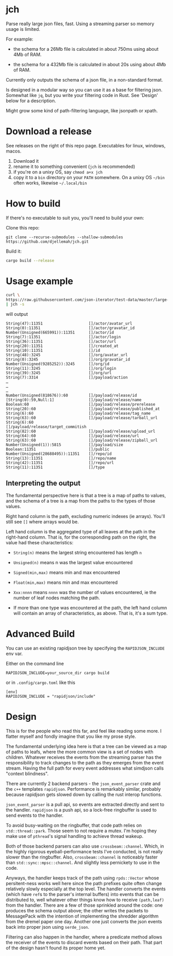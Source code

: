 # jch

Parse really large json files, fast. Using a streaming parser so memory usage is limited.

For example:

- the schema for a 26Mb file is calculated in about 750ms using about 4Mb of RAM.

- the schema for a 432Mb file is calculated in about 20s using about 4Mb of RAM.

Currently only outputs the schema of a json file, in a non-standard format.

Is designed in a modular way so you can use it as a base for filtering json. Somewhat like `jq`, but you write your filtering code in Rust. See 'Design' below for a description.

Might grow some kind of path-filtering language, like jsonpath or xpath.

# Download a release

See releases on the right of this repo page. Executables for linux, windows, macos.

1. Download it
1. rename it to something convenient (`jch` is recommended)
1. if you're on a unixy OS, say `chmod a+x jch`
1. copy it to a `bin` directory on your `PATH` somewhere. On a unixy OS `~/bin` often works, likewise `~/.local/bin`

# How to build

If there's no executable to suit you, you'll need to build your own:

Clone this repo:
```
git clone --recurse-submodules --shallow-submodules https://github.com/djellemah/jch.git
```

Build it:
``` bash
cargo build --release
```
# Usage example

``` bash
curl \
https://raw.githubusercontent.com/json-iterator/test-data/master/large-file.json \
| jch -s
```

will output

```
String(47):11351                    []/actor/avatar_url
String(0):11351                     []/actor/gravatar_id
Number(Unsigned(665991)):11351      []/actor/id
String(7):11351                     []/actor/login
String(36):11351                    []/actor/url
String(20):11351                    []/created_at
String(10):11351                    []/id
String(48):3245                     []/org/avatar_url
String(0):3245                      []/org/gravatar_id
Number(Unsigned(9285252)):3245      []/org/id
String(11):3245                     []/org/login
String(39):3245                     []/org/url
String(7):3314                      []/payload/action
…
…
…
Number(Unsigned(818676)):60         []/payload/release/id
[String(0):59,Null:1]               []/payload/release/name
Boolean:60                          []/payload/release/prerelease
String(20):60                       []/payload/release/published_at
String(6):60                        []/payload/release/tag_name
String(63):60                       []/payload/release/tarball_url
String(6):60                        []/payload/release/target_commitish
String(82):60                       []/payload/release/upload_url
String(64):60                       []/payload/release/url
String(63):60                       []/payload/release/zipball_url
Number(Unsigned(1)):5815            []/payload/size
Boolean:11351                       []/public
Number(Unsigned(28688495)):11351    []/repo/id
String(13):11351                    []/repo/name
String(42):11351                    []/repo/url
String(11):11351                    []/type
```

## Interpreting the output

The fundamental perspective here is that a tree is a map of paths to values, and the schema of a tree is a map from the paths to the types of those values.

Right hand column is the path, excluding numeric indexes (ie arrays). You'll still see `[]` where arrays would be.

Left hand column is the aggregated type of all leaves at the path in the right-hand column. That is, for the corresponding path on the right, the value had these characteristics:

- `String(n)` means the largest string encountered has length `n`

- `Unsigned(n)` means n was the largest value encountered

- `Signed(min,max)` means min and max encountered

- `Float(min,max)` means min and max encountered

- `Xxx:nnnn` means `nnnn` was the number of values encountered, ie the number of leaf nodes matching the path.

- If more than one type was encountered at the path, the left hand column will contain an array of characteristics, as above. That is, it's a sum type.

# Advanced Build
You can use an existing rapidjson tree by specifying the `RAPIDJSON_INCLUDE` env var.

Either on the command line

```
RAPIDJSON_INCLUDE=your_source_dir cargo build
```

or in `.config/cargo.toml` like this

```
[env]
RAPIDJSON_INCLUDE = "rapidjson/include"
```

# Design

This is for the people who read this far, and feel like reading some more. I flatter myself and fondly imagine that you like my prose style.

The fundamental underlying idea here is that a tree can be viewed as a map of paths to leafs, where the more common view is a set of nodes with children. Whatever receives the events from the streaming parser has the responsibility to track changes to the path as they emerges from the event stream. Having the full path for every event addresses what simdjson calls "context blindness".

There are currently 2 backend parsers - the `json_event_parser` crate and the `c++` templates `rapidjson`. Performance is remarkably similar, probably because rapidjson gets slowed down by calling the rust interop functions.

`json_event_parser` is a pull api, so events are extracted directly and sent to the handler. `rapidjson` is a push api, so a lock-free ringbuffer is used to send events to the handler.

To avoid busy-waiting on the ringbuffer, that code path relies on `std::thread::park`. Those seem to not require a mutex. I'm hoping they make use of `pthread`'s signal handling to achieve thread wakeup.

Both of those backend parsers can also use `crossbeam::channel`. Which, in the highly rigorous eyeball-performance tests I've conducted, is not really slower than the ringbuffer. Also, `crossbeam::channel` is noticeably faster than `std::sync::mpsc::channel`. And slightly less pernickety to use in the code.

Anyways, the handler keeps track of the path using `rpds::Vector` whose persitent-ness works well here since the path prefixes quite often change relatively slowly especially at the top level. The handler converts the events (which have `ref`s to the parser's internal buffers) into events that can be distributed to, well whatever other things know how to receive `(path,leaf)` from the handler. There are a few of those sprinkled around the code: one produces the schema output above; the other writes the packets to MessagePack with the intention of implementing the shredder algorithm from the dremel paper one day. Another one just converts the json events back into proper json using `serde_json`.

Filtering can also happen in the handler, where a predicate method allows the receiver of the events to discard events based on their path. That part of the design hasn't found its proper home yet.

